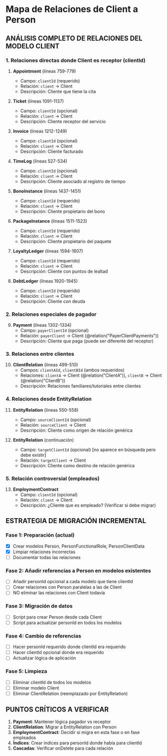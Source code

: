 # Mapa de Relaciones de Client a Person

## ANÁLISIS COMPLETO DE RELACIONES DEL MODELO CLIENT

### 1. Relaciones directas donde Client es receptor (clientId)

1. **Appointment** (líneas 759-779)
   - Campo: `clientId` (requerido)
   - Relación: `client` → Client
   - Descripción: Cliente que tiene la cita

2. **Ticket** (líneas 1091-1137)
   - Campo: `clientId` (opcional)
   - Relación: `client` → Client
   - Descripción: Cliente receptor del servicio

3. **Invoice** (líneas 1212-1249)
   - Campo: `clientId` (opcional)
   - Relación: `client` → Client
   - Descripción: Cliente facturado

4. **TimeLog** (líneas 527-534)
   - Campo: `clientId` (opcional)
   - Relación: `client` → Client
   - Descripción: Cliente asociado al registro de tiempo

5. **BonoInstance** (líneas 1437-1451)
   - Campo: `clientId` (requerido)
   - Relación: `client` → Client
   - Descripción: Cliente propietario del bono

6. **PackageInstance** (líneas 1511-1523)
   - Campo: `clientId` (requerido)
   - Relación: `client` → Client
   - Descripción: Cliente propietario del paquete

7. **LoyaltyLedger** (líneas 1594-1607)
   - Campo: `clientId` (requerido)
   - Relación: `client` → Client
   - Descripción: Cliente con puntos de lealtad

8. **DebtLedger** (líneas 1920-1945)
   - Campo: `clientId` (requerido)
   - Relación: `client` → Client
   - Descripción: Cliente con deuda

### 2. Relaciones especiales de pagador

9. **Payment** (líneas 1302-1334)
   - Campo: `payerClientId` (opcional)
   - Relación: `payerClient` → Client (@relation("PayerClientPayments"))
   - Descripción: Cliente que paga (puede ser diferente del receptor)

### 3. Relaciones entre clientes

10. **ClientRelation** (líneas 499-510)
    - Campos: `clientAId`, `clientBId` (ambos requeridos)
    - Relaciones: `clientA` → Client (@relation("ClientA")), `clientB` → Client (@relation("ClientB"))
    - Descripción: Relaciones familiares/tutoriales entre clientes

### 4. Relaciones desde EntityRelation

11. **EntityRelation** (líneas 550-558)
    - Campo: `sourceClientId` (opcional)
    - Relación: `sourceClient` → Client
    - Descripción: Cliente como origen de relación genérica

12. **EntityRelation** (continuación)
    - Campo: `targetClientId` (opcional) [no aparece en búsqueda pero debe existir]
    - Relación: `targetClient` → Client
    - Descripción: Cliente como destino de relación genérica

### 5. Relación controversial (empleados)

13. **EmploymentContract**
    - Campo: `clientId` (opcional)
    - Relación: `client` → Client
    - Descripción: ¿Cliente que es empleado? (Verificar si debe migrar)

## ESTRATEGIA DE MIGRACIÓN INCREMENTAL

### Fase 1: Preparación (actual)
- [x] Crear modelos Person, PersonFunctionalRole, PersonClientData
- [x] Limpiar relaciones incorrectas
- [ ] Documentar todas las relaciones

### Fase 2: Añadir referencias a Person en modelos existentes
- [ ] Añadir personId opcional a cada modelo que tiene clientId
- [ ] Crear relaciones con Person paralelas a las de Client
- [ ] NO eliminar las relaciones con Client todavía

### Fase 3: Migración de datos
- [ ] Script para crear Person desde cada Client
- [ ] Script para actualizar personId en todos los modelos

### Fase 4: Cambio de referencias
- [ ] Hacer personId requerido donde clientId era requerido
- [ ] Hacer clientId opcional donde era requerido
- [ ] Actualizar lógica de aplicación

### Fase 5: Limpieza
- [ ] Eliminar clientId de todos los modelos
- [ ] Eliminar modelo Client
- [ ] Eliminar ClientRelation (reemplazado por EntityRelation)

## PUNTOS CRÍTICOS A VERIFICAR

1. **Payment**: Mantener lógica pagador vs receptor
2. **ClientRelation**: Migrar a EntityRelation con Person
3. **EmploymentContract**: Decidir si migra en esta fase o en fase empleados
4. **Índices**: Crear índices para personId donde había para clientId
5. **Cascadas**: Verificar onDelete para cada relación
